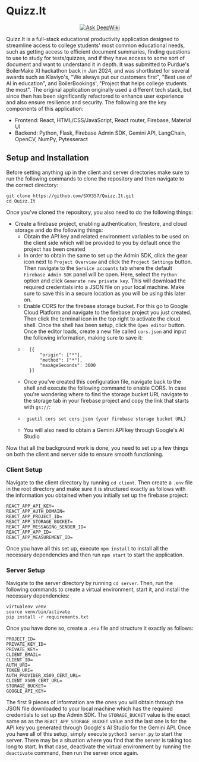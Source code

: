 # Quizz.It

<div align="center">
  <a href="https://deepwiki.com/SXV357/Quizz.It">
    <img src="https://deepwiki.com/badge.svg" alt="Ask DeepWiki">
  </a>
</div>

Quizz.It is a full-stack educational productivity application designed to streamline access to college students' most common educational needs, such as getting access to efficient document summaries, finding questions to use to study for tests/quizzes, and if they have access to some sort of document and want to understand it in depth. It was submitted to Purdue's BoilerMake XI hackathon back in Jan 2024, and was shortlisted for several awards such as Klaviyo's, "We always put our customers first", "Best use of AI in education", and BoilerBookings', "Project that helps college students the most". The original application originally used a different tech stack, but since then has been significantly refactored to enhance user experience and also ensure resilience and security. The following are the key components of this application:
- Frontend: React, HTML/CSS/JavaScript, React router, Firebase, Material UI
- Backend: Python, Flask, Firebase Admin SDK, Gemini API, LangChain, OpenCV, NumPy, Pytesseract

## Setup and Installation

Before setting anything up in the client and server directories make sure to run the following commands to clone the repository and then navigate to the correct directory:
```
git clone https://github.com/SXV357/Quizz.It.git
cd Quizz.It
```

Once you've cloned the repository, you also need to do the following things:
- Create a firebase project, enabling authentication, firestore, and cloud storage and do the following things:
    - Obtain the API key and related environment variables to be used on the client side which will be provided to you by default once the project has been created
    - In order to obtain the same to set up the Admin SDK, click the gear icon next to `Project Overview` and click the `Project Settings` button. Then navigate to the `Service accounts` tab where the default `Firebase Admin SDK` panel will be open. Here, select the `Python` option and click `Generate new private key`. This will download the required credentials into a JSON file on your local machine. Make sure to save this in a secure location as you will be using this later on.
    - Enable CORS for the firebase storage bucket. For this go to Google Cloud Platform and navigate to the firebase project you just created. Then click the terminal icon in the top right to activate the cloud shell. Once the shell has been setup, click the `Open editor` button. Once the editor loads, create a new file called `cors.json` and input the following information, making sure to save it:
    - ```
        [{
            "origin": ["*"],
            "method": ["*"],
            "maxAgeSeconds": 3600
        }]
        ```
    - Once you've created this configuration file, navigate back to the shell and execute the following command to enable CORS. In case you're wondering where to find the storage bucket URl, navigate to the storage tab in your firebase project and copy the link that starts with `gs://`:
    - ```
       gsutil cors set cors.json {your firebase storage bucket URL} 
      ```
    - You will also need to obtain a Gemini API key through Google's AI Studio

Now that all the background work is done, you need to set up a few things on both the client and server side to ensure smooth functioning.

### Client Setup
Navigate to the client directory by running `cd client`. Then create a `.env` file in the root directory and make sure it is structured exactly as follows with the information you obtained when you initially set up the firebase project:
```
REACT_APP_API_KEY=
REACT_APP_AUTH_DOMAIN=
REACT_APP_PROJECT_ID=
REACT_APP_STORAGE_BUCKET=
REACT_APP_MESSAGING_SENDER_ID=
REACT_APP_APP_ID=
REACT_APP_MEASUREMENT_ID=
```
Once you have all this set up, execute `npm install` to install all the necessary dependencies and then run `npm start` to start the application.
### Server Setup
Navigate to the server directory by running `cd server`. Then, run the following commands to create a virtual environment, start it, and install the necessary dependencies:
```
virtualenv venv
source venv/bin/activate
pip install -r requirements.txt
```
Once you have done so, create a `.env` file and structure it exactly as follows:
```
PROJECT_ID=
PRIVATE_KEY_ID=
PRIVATE_KEY=
CLIENT_EMAIL=
CLIENT_ID=
AUTH_URI=
TOKEN_URI=
AUTH_PROVIDER_X509_CERT_URL=
CLIENT_X509_CERT_URL=
STORAGE_BUCKET=
GOOGLE_API_KEY=
```
The first 9 pieces of information are the ones you will obtain through the JSON file downloaded to your local machine which has the required credentials to set up the Admin SDK. The `STORAGE_BUCKET` value is the exact same as as the `REACT_APP_STORAGE_BUCKET` value and the last one is for the API key you generated through Google's AI Studio for the Gemini API. Once you have all of this setup, simply execute `python3 server.py` to start the server. There may be a situation where you find that the server is taking too long to start. In that case, deactivate the virtual environment by running the `deactivate` command, then run the server once again.
